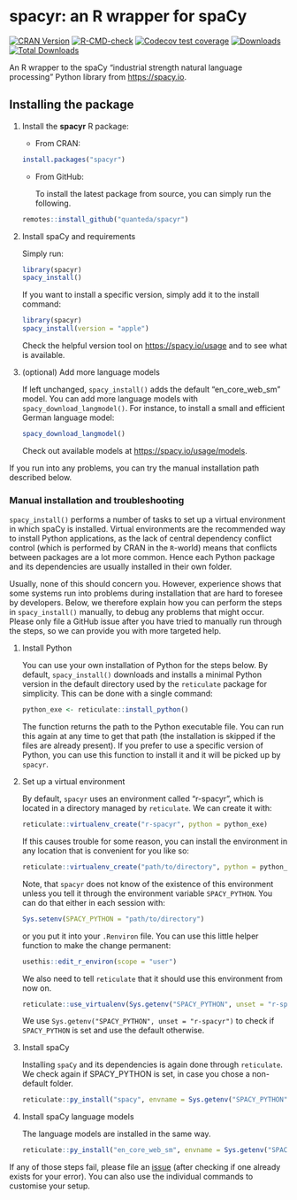# spacyr: an R wrapper for spaCy

[![CRAN
Version](https://www.r-pkg.org/badges/version/spacyr)](https://CRAN.R-project.org/package=spacyr)
[![R-CMD-check](https://github.com/quanteda/spacyr/actions/workflows/R-CMD-check.yaml/badge.svg)](https://github.com/quanteda/spacyr/actions/workflows/R-CMD-check.yaml)
[![Codecov test
coverage](https://codecov.io/gh/quanteda/spacyr/branch/master/graph/badge.svg)](https://app.codecov.io/gh/quanteda/spacyr?branch=master)
[![Downloads](https://cranlogs.r-pkg.org/badges/spacyr)](https://CRAN.R-project.org/package=spacyr)
[![Total
Downloads](https://cranlogs.r-pkg.org/badges/grand-total/spacyr?color=orange)](https://CRAN.R-project.org/package=spacyr)

An R wrapper to the spaCy “industrial strength natural language
processing” Python library from <https://spacy.io>.

## Installing the package

1.  Install the **spacyr** R package:

    - From CRAN:

    ``` r
    install.packages("spacyr")
    ```

    - From GitHub:

      To install the latest package from source, you can simply run the
      following.

    ``` r
    remotes::install_github("quanteda/spacyr")
    ```

2.  Install spaCy and requirements

    Simply run:

    ``` r
    library(spacyr)
    spacy_install()
    ```

    If you want to install a specific version, simply add it to the
    install command:

    ``` r
    library(spacyr)
    spacy_install(version = "apple")
    ```

    Check the helpful version tool on <https://spacy.io/usage> and to
    see what is available.

3.  (optional) Add more language models

    If left unchanged, `spacy_install()` adds the default
    “en_core_web_sm” model. You can add more language models with
    `spacy_download_langmodel()`. For instance, to install a small and
    efficient German language model:

    ``` r
    spacy_download_langmodel()
    ```

    Check out available models at <https://spacy.io/usage/models>.

If you run into any problems, you can try the manual installation path
described below.

### Manual installation and troubleshooting

`spacy_install()` performs a number of tasks to set up a virtual
environment in which spaCy is installed. Virtual environments are the
recommended way to install Python applications, as the lack of central
dependency conflict control (which is performed by CRAN in the
`R`-world) means that conflicts between packages are a lot more common.
Hence each Python package and its dependencies are usually installed in
their own folder.

Usually, none of this should concern you. However, experience shows that
some systems run into problems during installation that are hard to
foresee by developers. Below, we therefore explain how you can perform
the steps in `spacy_install()` manually, to debug any problems that
might occur. Please only file a GitHub issue after you have tried to
manually run through the steps, so we can provide you with more targeted
help.

1.  Install Python

    You can use your own installation of Python for the steps below. By
    default, `spacy_install()` downloads and installs a minimal Python
    version in the default directory used by the `reticulate` package
    for simplicity. This can be done with a single command:

    ``` r
    python_exe <- reticulate::install_python()
    ```

    The function returns the path to the Python executable file. You can
    run this again at any time to get that path (the installation is
    skipped if the files are already present). If you prefer to use a
    specific version of Python, you can use this function to install it
    and it will be picked up by `spacyr`.

2.  Set up a virtual environment

    By default, `spacyr` uses an environment called “r-spacyr”, which is
    located in a directory managed by `reticulate`. We can create it
    with:

    ``` r
    reticulate::virtualenv_create("r-spacyr", python = python_exe)
    ```

    If this causes trouble for some reason, you can install the
    environment in any location that is convenient for you like so:

    ``` r
    reticulate::virtualenv_create("path/to/directory", python = python_exe)
    ```

    Note, that `spacyr` does not know of the existence of this
    environment unless you tell it through the environment variable
    `SPACY_PYTHON`. You can do that either in each session with:

    ``` r
    Sys.setenv(SPACY_PYTHON = "path/to/directory")
    ```

    or you put it into your `.Renviron` file. You can use this little
    helper function to make the change permanent:

    ``` r
    usethis::edit_r_environ(scope = "user")
    ```

    We also need to tell `reticulate` that it should use this
    environment from now on.

    ``` r
    reticulate::use_virtualenv(Sys.getenv("SPACY_PYTHON", unset = "r-spacyr"))
    ```

    We use `Sys.getenv("SPACY_PYTHON", unset = "r-spacyr")` to check if
    `SPACY_PYTHON` is set and use the default otherwise.

3.  Install spaCy

    Installing `spaCy` and its dependencies is again done through
    `reticulate`. We check again if SPACY_PYTHON is set, in case you
    chose a non-default folder.

    ``` r
    reticulate::py_install("spacy", envname = Sys.getenv("SPACY_PYTHON", unset = "r-spacyr"))
    ```

4.  Install spaCy language models

    The language models are installed in the same way.

    ``` r
    reticulate::py_install("en_core_web_sm", envname = Sys.getenv("SPACY_PYTHON", unset = "r-spacyr"))
    ```

If any of those steps fail, please file an
[issue](https://github.com/quanteda/spacyr/issues) (after checking if
one already exists for your error). You can also use the individual
commands to customise your setup.
